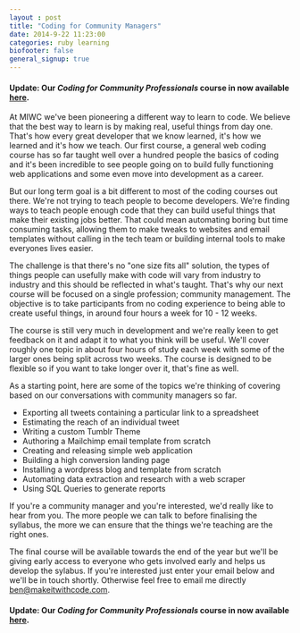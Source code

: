 ```yaml
---
layout : post
title: "Coding for Community Managers"
date: 2014-9-22 11:23:00
categories: ruby learning
biofooter: false
general_signup: true
---
```


#### Update: Our *Coding for Community Professionals* course in now available [here](https://www.makeitwithcode.com/coding-for-community-professionals).

At MIWC we've been pioneering a different way to learn to code. We believe that the best way to learn is by making real, useful things from day one. That's how every great developer that we know learned, it's how we learned and it's how we teach. Our first course, a general web coding course has so far taught well over a hundred people the basics of coding and it's been incredible to see people going on to build fully functioning web applications and some even move into development as a career.

But our long term goal is a bit different to most of the coding courses out there. We're not trying to teach people to become developers. We're finding ways to teach people enough code that they can build useful things that make their existing jobs better. That could mean automating boring but time consuming tasks, allowing them to make tweaks to websites and email templates without calling in the tech team or building internal tools to make everyones lives easier.

The challenge is that there's no "one size fits all" solution, the types of things people can usefully make with code will vary from industry to industry and this should be reflected in what's taught. That's why our next course will be focused on a single profession; community management. The objective is to take participants from no coding experience to being able to create useful things, in around four hours a week for 10 - 12 weeks.

The course is still very much in development and we're really keen to get feedback on it and adapt it to what you think will be useful. We'll cover roughly one topic in about four hours of study each week with some of the larger ones being split across two weeks. The course is designed to be flexible so if you want to take longer over it, that's fine as well.

As a starting point, here are some of the topics we're thinking of covering based on our conversations with community managers so far.

* Exporting all tweets containing a particular link to a spreadsheet
* Estimating the reach of an individual tweet
* Writing a custom Tumblr Theme
* Authoring a Mailchimp email template from scratch
* Creating and releasing simple web application
* Building a high conversion landing page
* Installing a wordpress blog and template from scratch
* Automating data extraction and research with a web scraper
* Using SQL Queries to generate reports

If you're a community manager and you're interested, we'd really like to hear from you. The more people we can talk to before finalising the syllabus, the more we can ensure that the things we're teaching are the right ones.

The final course will be available towards the end of the year but we'll be giving early access to everyone who gets involved early and helps us develop the sylabus. If you're interested just enter your email below and we'll be in touch shortly. Otherwise feel free to email me directly ben@makeitwithcode.com.

#### Update: Our *Coding for Community Professionals* course in now available [here](https://www.makeitwithcode.com/coding-for-community-professionals).
